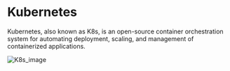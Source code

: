 
# **Kubernetes**
Kubernetes, also known as K8s, is an open-source container orchestration system for automating deployment, scaling, and management of containerized applications.
<br>

![K8s_image](https://user-images.githubusercontent.com/91057035/203009026-43b33e04-f2b1-4270-80ab-1d20d25fd4e9.png)

